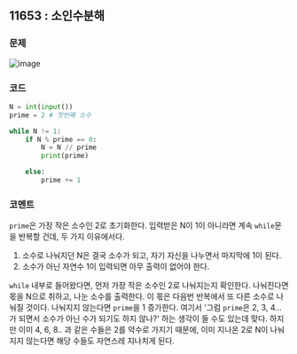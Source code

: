 ## 11653 : 소인수분해
### 문제
![image](https://user-images.githubusercontent.com/50744222/133935746-c4d15c08-72b2-472e-ac55-65d86481eb24.png)
### 코드
```python
N = int(input())
prime = 2 # 첫번째 소수

while N != 1:
    if N % prime == 0:
        N = N // prime
        print(prime)

    else:
        prime += 1
```
### 코멘트
`prime`은 가장 작은 소수인 2로 초기화한다.
입력받은 N이 1이 아니라면 계속 `while`문을 반복할 건데, 두 가지 이유에서다.

1) 소수로 나눠지던 N은 결국 소수가 되고, 자기 자신을 나누면서 마지막에 1이 된다.
2) 소수가 아닌 자연수 1이 입력되면 아무 출력이 없어야 한다.

`while` 내부로 들어왔다면, 먼저 가장 작은 소수인 2로 나눠지는지 확인한다.
나눠진다면 몫을 N으로 취하고, 나눈 소수를 출력한다. 이 몫은 다음번 반복에서 또 다른 소수로 나눠질 것이다.
나눠지지 않는다면 `prime`을 1 증가한다. 여기서 '그럼 `prime`은 2, 3, 4...가 되면서 소수가 아닌 수가 되기도 하지 않나?' 하는 생각이 들 수도 있는데 맞다.
하지만 이미 4, 6, 8.. 과 같은 수들은 2를 약수로 가지기 때문에, 이미 지나온 2로 N이 나눠지지 않는다면 해당 수들도 자연스레 지나치게 된다. 